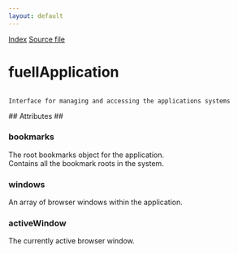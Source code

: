 ```yaml
---
layout: default
---
```

<div id='links'><a href="../index.html">Index</a>
<a href="http://dxr.mozilla.org/mozilla-central/source/browser/fuel/fuelIApplication.idl">Source file</a>
</div>

# fuelIApplication #
<code>  
Interface for managing and accessing the applications systems  
  
</code>
## Attributes ##

### bookmarks ###
  
The root bookmarks object for the application.  
Contains all the bookmark roots in the system.  
  

### windows ###
  
An array of browser windows within the application.  
  

### activeWindow ###
  
The currently active browser window.  
  
